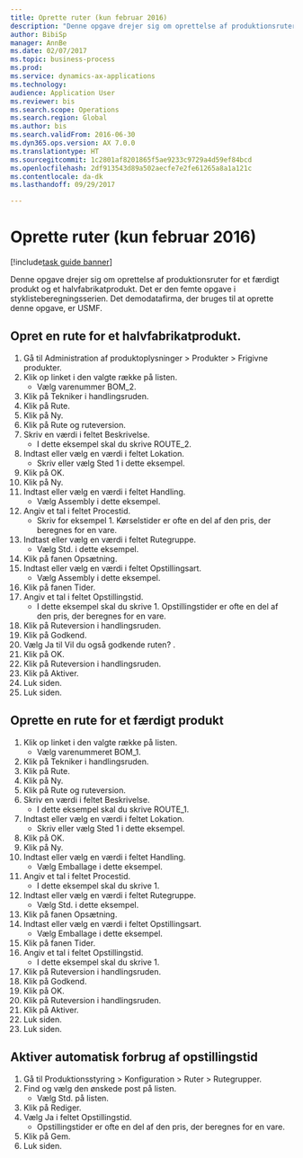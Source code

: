 ```yaml
--- 
title: Oprette ruter (kun februar 2016)
description: "Denne opgave drejer sig om oprettelse af produktionsruter for et færdigt produkt og et halvfabrikatprodukt."
author: BibiSp
manager: AnnBe
ms.date: 02/07/2017
ms.topic: business-process
ms.prod: 
ms.service: dynamics-ax-applications
ms.technology: 
audience: Application User
ms.reviewer: bis
ms.search.scope: Operations
ms.search.region: Global
ms.author: bis
ms.search.validFrom: 2016-06-30
ms.dyn365.ops.version: AX 7.0.0
ms.translationtype: HT
ms.sourcegitcommit: 1c2801af8201865f5ae9233c9729a4d59ef84bcd
ms.openlocfilehash: 2df913543d89a502aecfe7e2fe61265a8a1a121c
ms.contentlocale: da-dk
ms.lasthandoff: 09/29/2017

---
```

# <a name="create-routes-february-2016-only"></a>Oprette ruter (kun februar 2016)

[!include[task guide banner](../../includes/task-guide-banner.md)]

Denne opgave drejer sig om oprettelse af produktionsruter for et færdigt produkt og et halvfabrikatprodukt. Det er den femte opgave i styklisteberegningsserien. Det demodatafirma, der bruges til at oprette denne opgave, er USMF.


## <a name="create-a-route-for-a-semi-finished-product"></a>Opret en rute for et halvfabrikatprodukt.
1. Gå til Administration af produktoplysninger > Produkter > Frigivne produkter.
2. Klik op linket i den valgte række på listen.
    * Vælg varenummer BOM_2.  
3. Klik på Tekniker i handlingsruden.
4. Klik på Rute.
5. Klik på Ny.
6. Klik på Rute og ruteversion.
7. Skriv en værdi i feltet Beskrivelse.
    * I dette eksempel skal du skrive ROUTE_2.  
8. Indtast eller vælg en værdi i feltet Lokation.
    * Skriv eller vælg Sted 1 i dette eksempel.  
9. Klik på OK.
10. Klik på Ny.
11. Indtast eller vælg en værdi i feltet Handling.
    * Vælg Assembly i dette eksempel.  
12. Angiv et tal i feltet Procestid.
    * Skriv for eksempel 1. Kørselstider er ofte en del af den pris, der beregnes for en vare.  
13. Indtast eller vælg en værdi i feltet Rutegruppe.
    * Vælg Std. i dette eksempel.  
14. Klik på fanen Opsætning.
15. Indtast eller vælg en værdi i feltet Opstillingsart.
    * Vælg Assembly i dette eksempel.  
16. Klik på fanen Tider.
17. Angiv et tal i feltet Opstillingstid.
    * I dette eksempel skal du skrive 1. Opstillingstider er ofte en del af den pris, der beregnes for en vare.  
18. Klik på Ruteversion i handlingsruden.
19. Klik på Godkend.
20. Vælg Ja til Vil du også godkende ruten? .
21. Klik på OK.
22. Klik på Ruteversion i handlingsruden.
23. Klik på Aktiver.
24. Luk siden.
25. Luk siden.

## <a name="create-a-route-for-a-finished-product"></a>Oprette en rute for et færdigt produkt
1. Klik op linket i den valgte række på listen.
    * Vælg varenummeret BOM_1.  
2. Klik på Tekniker i handlingsruden.
3. Klik på Rute.
4. Klik på Ny.
5. Klik på Rute og ruteversion.
6. Skriv en værdi i feltet Beskrivelse.
    * I dette eksempel skal du skrive ROUTE_1.  
7. Indtast eller vælg en værdi i feltet Lokation.
    * Skriv eller vælg Sted 1 i dette eksempel.  
8. Klik på OK.
9. Klik på Ny.
10. Indtast eller vælg en værdi i feltet Handling.
    * Vælg Emballage i dette eksempel.  
11. Angiv et tal i feltet Procestid.
    * I dette eksempel skal du skrive 1.  
12. Indtast eller vælg en værdi i feltet Rutegruppe.
    * Vælg Std. i dette eksempel.  
13. Klik på fanen Opsætning.
14. Indtast eller vælg en værdi i feltet Opstillingsart.
    * Vælg Emballage i dette eksempel.  
15. Klik på fanen Tider.
16. Angiv et tal i feltet Opstillingstid.
    * I dette eksempel skal du skrive 1.  
17. Klik på Ruteversion i handlingsruden.
18. Klik på Godkend.
19. Klik på OK.
20. Klik på Ruteversion i handlingsruden.
21. Klik på Aktiver.
22. Luk siden.
23. Luk siden.

## <a name="enable-automatic-consumption-of-setup-time"></a>Aktiver automatisk forbrug af opstillingstid
1. Gå til Produktionsstyring > Konfiguration > Ruter > Rutegrupper.
2. Find og vælg den ønskede post på listen.
    * Vælg Std. på listen.  
3. Klik på Rediger.
4. Vælg Ja i feltet Opstillingstid.
    * Opstillingstider er ofte en del af den pris, der beregnes for en vare.  
5. Klik på Gem.
6. Luk siden.



